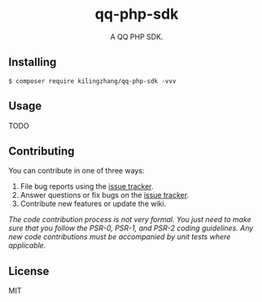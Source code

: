 <h1 align="center"> qq-php-sdk </h1>

<p align="center"> A QQ PHP SDK.</p>


## Installing

```shell
$ composer require kilingzhang/qq-php-sdk -vvv
```

## Usage

TODO

## Contributing

You can contribute in one of three ways:

1. File bug reports using the [issue tracker](https://github.com/kilingzhang/qq-php-sdk/issues).
2. Answer questions or fix bugs on the [issue tracker](https://github.com/kilingzhang/qq-php-sdk/issues).
3. Contribute new features or update the wiki.

_The code contribution process is not very formal. You just need to make sure that you follow the PSR-0, PSR-1, and PSR-2 coding guidelines. Any new code contributions must be accompanied by unit tests where applicable._

## License

MIT
